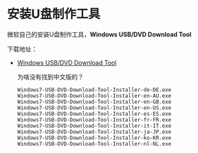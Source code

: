# 安装U盘制作工具



微软自己的安装U盘制作工具，**Windows USB/DVD Download Tool**

下载地址：

- [Windows USB/DVD Download Tool](https://www.microsoft.com/ja-jp/download/details.aspx?id=56485)

  为啥没有找到中文版的？

  ```
  Windows7-USB-DVD-Download-Tool-Installer-de-DE.exe
  Windows7-USB-DVD-Download-Tool-Installer-en-AU.exe
  Windows7-USB-DVD-Download-Tool-Installer-en-GB.exe
  Windows7-USB-DVD-Download-Tool-Installer-en-US.exe
  Windows7-USB-DVD-Download-Tool-Installer-es-ES.exe
  Windows7-USB-DVD-Download-Tool-Installer-fr-FR.exe
  Windows7-USB-DVD-Download-Tool-Installer-it-IT.exe
  Windows7-USB-DVD-Download-Tool-Installer-ja-JP.exe
  Windows7-USB-DVD-Download-Tool-Installer-ko-KR.exe
  Windows7-USB-DVD-Download-Tool-Installer-nl-NL.exe
  ```

  